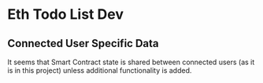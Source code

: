 # Eth Todo List Dev 

## Connected User Specific Data

It seems that Smart Contract state is shared between connected users (as it is in this project) unless additional functionality is added.
